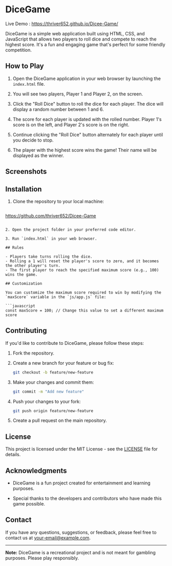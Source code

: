 # DiceGame

Live Demo : https://thriver652.github.io/Dicee-Game/

DiceGame is a simple web application built using HTML, CSS, and JavaScript that allows two players to roll dice and compete to reach the highest score. It's a fun and engaging game that's perfect for some friendly competition.

## How to Play

1. Open the DiceGame application in your web browser by launching the `index.html` file.

2. You will see two players, Player 1 and Player 2, on the screen.

3. Click the "Roll Dice" button to roll the dice for each player. The dice will display a random number between 1 and 6.

4. The score for each player is updated with the rolled number. Player 1's score is on the left, and Player 2's score is on the right.

5. Continue clicking the "Roll Dice" button alternately for each player until you decide to stop.

6. The player with the highest score wins the game! Their name will be displayed as the winner.

## Screenshots

## Installation

1. Clone the repository to your local machine:

   ```bash
  https://github.com/thriver652/Dicee-Game
   ```

2. Open the project folder in your preferred code editor.

3. Run `index.html` in your web browser.

## Rules

- Players take turns rolling the dice.
- Rolling a 1 will reset the player's score to zero, and it becomes the other player's turn.
- The first player to reach the specified maximum score (e.g., 100) wins the game.

## Customization

You can customize the maximum score required to win by modifying the `maxScore` variable in the `js/app.js` file:

```javascript
const maxScore = 100; // Change this value to set a different maximum score
```

## Contributing

If you'd like to contribute to DiceGame, please follow these steps:

1. Fork the repository.

2. Create a new branch for your feature or bug fix:

   ```bash
   git checkout -b feature/new-feature
   ```

3. Make your changes and commit them:

   ```bash
   git commit -m "Add new feature"
   ```

4. Push your changes to your fork:

   ```bash
   git push origin feature/new-feature
   ```

5. Create a pull request on the main repository.

## License

This project is licensed under the MIT License - see the [LICENSE](LICENSE) file for details.

## Acknowledgments

- DiceGame is a fun project created for entertainment and learning purposes.

- Special thanks to the developers and contributors who have made this game possible.

## Contact

If you have any questions, suggestions, or feedback, please feel free to contact us at [your-email@example.com](mailto:your-email@example.com).

---

**Note:** DiceGame is a recreational project and is not meant for gambling purposes. Please play responsibly.
